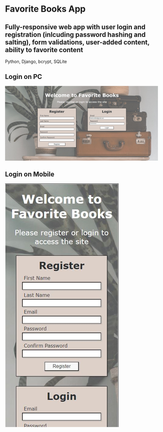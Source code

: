<h1>Favorite Books App</h1>
<h2>Fully-responsive web app with user login and registration (inlcuding password hashing and salting), form validations, user-added content, ability to favorite content</h2>
<p> Python, Django, bcrypt, SQLite</p>
<h2>Login on PC</h2>
<img src="login_screenshot_pc.JPG">
<h2>Login on Mobile</h2>
<img src="login_screenshot_mobile.JPG">
